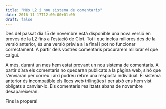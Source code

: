 ```yaml
---
title: "Més L2 i nou sistema de comentaris"
date: 2016-11-17T12:00:00+01:00
draft: false
---
```

Des del passat dia 15 de novembre està disponible una nova versió en proves de la L2 fins a l’estació de Clot. Tot i que inclou millores des de la versió anterior, és una versió prèvia a la final i pot no funcionar correctament. A partir dels vostres comentaris procurarem millorar el que calgui.

A més, durant un mes hem estat provant un nou sistema de comentaris. A partir d’ara els comentaris no quedaran publicats a la pàgina web, sinó que s’enviaran per correu i així podreu rebre una resposta individual. El sistema anterior és incompatible els llocs web trilingües i per això ens hem vist obligats a canviar-lo. Els comentaris realitzats abans de novembre desapareixeran.

Fins la propera!
